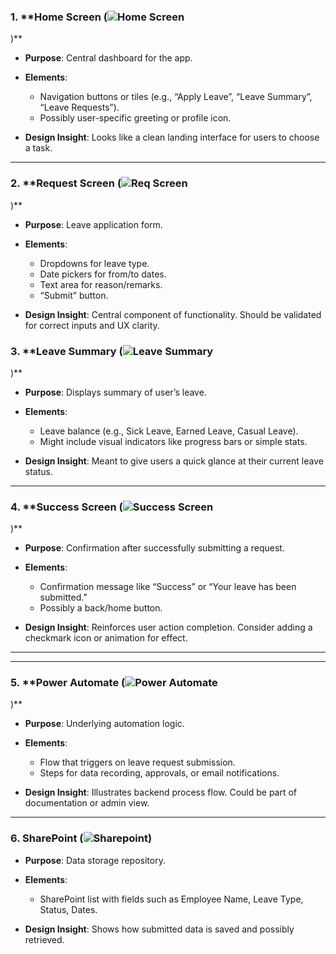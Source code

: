 ### 1. **Home Screen (![Home Screen](https://github.com/user-attachments/assets/1ca7f5c1-5941-41d4-8e4f-26a07397f170)
)**

* **Purpose**: Central dashboard for the app.
* **Elements**:

  * Navigation buttons or tiles (e.g., “Apply Leave”, “Leave Summary”, “Leave Requests”).
  * Possibly user-specific greeting or profile icon.
* **Design Insight**: Looks like a clean landing interface for users to choose a task.

---

### 2. **Request Screen (![Req Screen](https://github.com/user-attachments/assets/9255b135-5fe0-44f2-82fd-2ae50a12381c)
)**

* **Purpose**: Leave application form.
* **Elements**:

  * Dropdowns for leave type.
  * Date pickers for from/to dates.
  * Text area for reason/remarks.
  * “Submit” button.
* **Design Insight**: Central component of functionality. Should be validated for correct inputs and UX clarity.

  

### 3. **Leave Summary (![Leave Summary](https://github.com/user-attachments/assets/c798ccc5-7814-4a0e-ae09-4012ebde0a3a)
)**

* **Purpose**: Displays summary of user’s leave.
* **Elements**:

  * Leave balance (e.g., Sick Leave, Earned Leave, Casual Leave).
  * Might include visual indicators like progress bars or simple stats.
* **Design Insight**: Meant to give users a quick glance at their current leave status.

---

### 4. **Success Screen (![Success Screen](https://github.com/user-attachments/assets/b65e3402-396a-440f-837b-0d015d2c137c)
)**

* **Purpose**: Confirmation after successfully submitting a request.
* **Elements**:

  * Confirmation message like “Success” or “Your leave has been submitted.”
  * Possibly a back/home button.
* **Design Insight**: Reinforces user action completion. Consider adding a checkmark icon or animation for effect.

---



---

### 5. **Power Automate (![Power Automate](https://github.com/user-attachments/assets/5afa589d-2f89-49f7-93eb-2aeaf58d5c1e)
)**

* **Purpose**: Underlying automation logic.
* **Elements**:

  * Flow that triggers on leave request submission.
  * Steps for data recording, approvals, or email notifications.
* **Design Insight**: Illustrates backend process flow. Could be part of documentation or admin view.

---

### 6. **SharePoint (![Sharepoint](https://github.com/user-attachments/assets/a1295838-3d67-4e7f-b21b-5e9d71cc9e5e))**


* **Purpose**: Data storage repository.
* **Elements**:

  * SharePoint list with fields such as Employee Name, Leave Type, Status, Dates.
* **Design Insight**: Shows how submitted data is saved and possibly retrieved.

